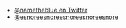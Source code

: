 -   [@nametheblue en Twitter](https://twitter.com/nametheblue)
-   [@esnoreesnoreesnoreesnoreesnore](https://instagram.com/esnoreesnoreesnoreesnoreesnore)

